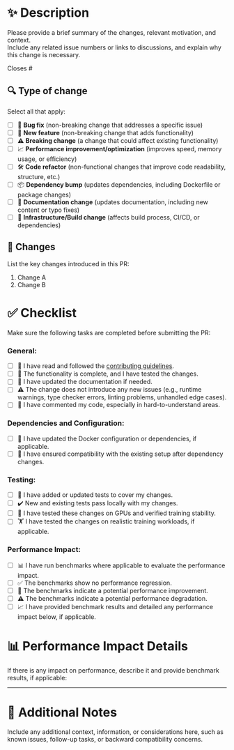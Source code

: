 # ✨ Description

Please provide a brief summary of the changes, relevant motivation, and context.  
Include any related issue numbers or links to discussions, and explain why this change is necessary.

Closes # <!-- Insert issue number here, if applicable -->

## 🔍 Type of change

Select all that apply:

- [ ] 🐛 **Bug fix** (non-breaking change that addresses a specific issue)
- [ ] 🚀 **New feature** (non-breaking change that adds functionality)
- [ ] ⚠️ **Breaking change** (a change that could affect existing functionality)
- [ ] 📈 **Performance improvement/optimization** (improves speed, memory usage, or efficiency)
- [ ] 🛠️ **Code refactor** (non-functional changes that improve code readability, structure, etc.)
- [ ] 📦 **Dependency bump** (updates dependencies, including Dockerfile or package changes)
- [ ] 📝 **Documentation change** (updates documentation, including new content or typo fixes)
- [ ] 🔧 **Infrastructure/Build change** (affects build process, CI/CD, or dependencies)

## 📝 Changes

List the key changes introduced in this PR:

1. Change A
2. Change B

# ✅ Checklist

Make sure the following tasks are completed before submitting the PR:

### General:
- [ ] 📜 I have read and followed the [contributing guidelines](CONTRIBUTING.md).
- [ ] 🎉 The functionality is complete, and I have tested the changes.
- [ ] 📝 I have updated the documentation if needed.
- [ ] ⚠️ The change does not introduce any new issues (e.g., runtime warnings, type checker errors, linting problems, unhandled edge cases).
- [ ] 🧩 I have commented my code, especially in hard-to-understand areas.

### Dependencies and Configuration:
- [ ] 🐋 I have updated the Docker configuration or dependencies, if applicable.
- [ ] 🔄 I have ensured compatibility with the existing setup after dependency changes.

### Testing:
- [ ] 🧪 I have added or updated tests to cover my changes.
- [ ] ✔️ New and existing tests pass locally with my changes.
- [ ] 🚦 I have tested these changes on GPUs and verified training stability.
- [ ] 🏋️ I have tested the changes on realistic training workloads, if applicable.

### Performance Impact:
- [ ] 📊 I have run benchmarks where applicable to evaluate the performance impact.
- [ ] ✅ The benchmarks show no performance regression.
- [ ] 🚀 The benchmarks indicate a potential performance improvement.
- [ ] ⚠️ The benchmarks indicate a potential performance degradation.
- [ ] 📈 I have provided benchmark results and detailed any performance impact below, if applicable.

# 📊 Performance Impact Details

If there is any impact on performance, describe it and provide benchmark results, if applicable:

---

# 📝 Additional Notes

Include any additional context, information, or considerations here, such as known issues, follow-up tasks, or backward compatibility concerns.
